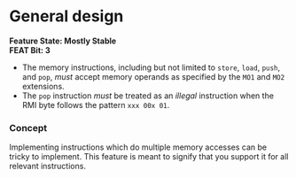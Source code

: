 # General design

**Feature State: Mostly Stable**  
**FEAT Bit: 3**

* The memory instructions, including but not limited to `store`, `load`, `push`, and `pop`, _must_ accept memory operands as specified by the `MO1` and `MO2` extensions.
* The `pop` instruction _must_ be treated as an _illegal_ instruction when the RMI byte follows the pattern `xxx 00x 01`.

### Concept

Implementing instructions which do multiple memory accesses can be tricky to implement. This feature is meant to signify that you support it for all relevant instructions.
